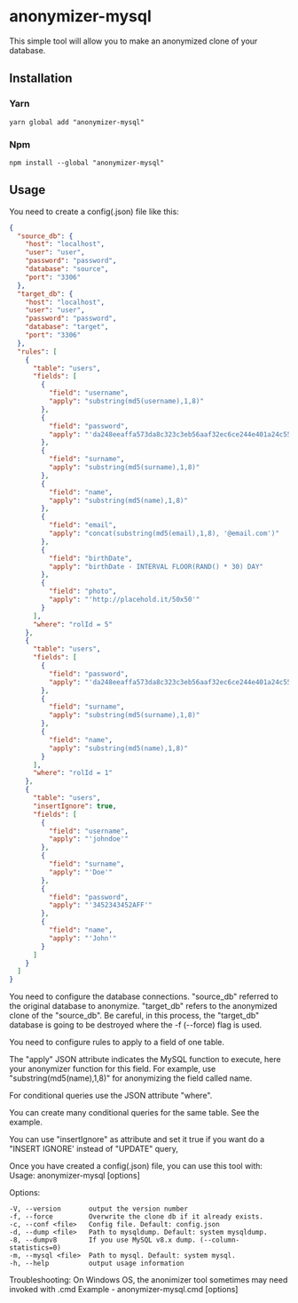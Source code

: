 # anonymizer-mysql

This simple tool will allow you to make an anonymized clone of your database.

## Installation

### Yarn

```shell
yarn global add "anonymizer-mysql"
```

### Npm

```shell
npm install --global "anonymizer-mysql"
```

## Usage

You need to create a config(.json) file like this:

```json
{
  "source_db": {
    "host": "localhost",
    "user": "user",
    "password": "password",
    "database": "source",
    "port": "3306"
  },
  "target_db": {
    "host": "localhost",
    "user": "user",
    "password": "password",
    "database": "target",
    "port": "3306"
  },
  "rules": [
    {
      "table": "users",
      "fields": [
        {
          "field": "username",
          "apply": "substring(md5(username),1,8)"
        },
        {
          "field": "password",
          "apply": "'da248eeaffa573da8c323c3eb56aaf32ec6ce244e401a24c55f30c907d0bbfb5'"
        },
        {
          "field": "surname",
          "apply": "substring(md5(surname),1,8)"
        },
        {
          "field": "name",
          "apply": "substring(md5(name),1,8)"
        },
        {
          "field": "email",
          "apply": "concat(substring(md5(email),1,8), '@email.com')"
        },
        {
          "field": "birthDate",
          "apply": "birthDate - INTERVAL FLOOR(RAND() * 30) DAY"
        },
        {
          "field": "photo",
          "apply": "'http://placehold.it/50x50'"
        }
      ],
      "where": "rolId = 5"
    },
    {
      "table": "users",
      "fields": [
        {
          "field": "password",
          "apply": "'da248eeaffa573da8c323c3eb56aaf32ec6ce244e401a24c55f30c907d0bbfb5'"
        },
        {
          "field": "surname",
          "apply": "substring(md5(surname),1,8)"
        },
        {
          "field": "name",
          "apply": "substring(md5(name),1,8)"
        }
      ],
      "where": "rolId = 1"
    },
    {
      "table": "users",
      "insertIgnore": true,
      "fields": [
        {
          "field": "username",
          "apply": "'johndoe'"
        },
        {
          "field": "surname",
          "apply": "'Doe'"
        },
        {
          "field": "password",
          "apply": "'3452343452AFF'"
        },
        {
          "field": "name",
          "apply": "'John'"
        }
      ]
    }
  ]
}
```

You need to configure the database connections. "source_db" referred to the original database to anonymize. "target_db" refers to the anonymized clone of the "source_db". Be careful, in this process, the "target_db" database is going to be destroyed where the -f (--force) flag is used.

You need to configure rules to apply to a field of one table.

The "apply" JSON attribute indicates the MySQL function to execute, here your anonymizer function for this field. For example, use "substring(md5(name),1,8)" for anonymizing the field called name.

For conditional queries use the JSON attribute "where".

You can create many conditional queries for the same table. See the example.

You can use "insertIgnore" as attribute and set it true if you want do a "INSERT IGNORE' instead of "UPDATE" query,

Once you have created a config(.json) file, you can use this tool with:
Usage: anonymizer-mysql [options]

Options:

    -V, --version       output the version number
    -f, --force         Overwrite the clone db if it already exists.
    -c, --conf <file>   Config file. Default: config.json
    -d, --dump <file>   Path to mysqldump. Default: system mysqldump.
    -8, --dumpv8        If you use MySQL v8.x dump. (--column-statistics=0)
    -m, --mysql <file>  Path to mysql. Default: system mysql.
    -h, --help          output usage information

Troubleshooting:
  On Windows OS, the anonimizer tool sometimes may need invoked with .cmd
  Example - anonymizer-mysql.cmd [options]
